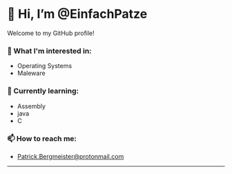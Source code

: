# 👋 Hi, I’m @EinfachPatze  
Welcome to my GitHub profile!

### 👀 What I'm interested in:  
- Operating Systems
- Maleware

### 🌱 Currently learning:  
- Assembly
- java
- C

### 📫 How to reach me:  
- Patrick.Bergmeister@protonmail.com


---
